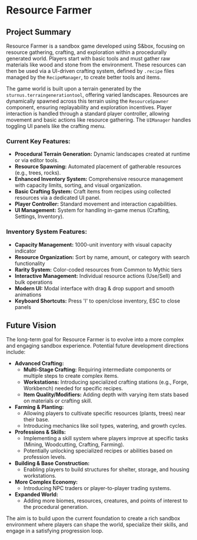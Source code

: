 # Resource Farmer

## Project Summary

Resource Farmer is a sandbox game developed using S&box, focusing on resource gathering, crafting, and exploration within a procedurally generated world. Players start with basic tools and must gather raw materials like wood and stone from the environment. These resources can then be used via a UI-driven crafting system, defined by `.recipe` files managed by the `RecipeManager`, to create better tools and items.

The game world is built upon a terrain generated by the `sturnus.terraingenerationtool`, offering varied landscapes. Resources are dynamically spawned across this terrain using the `ResourceSpawner` component, ensuring replayability and exploration incentives. Player interaction is handled through a standard player controller, allowing movement and basic actions like resource gathering. The `UIManager` handles toggling UI panels like the crafting menu.

### Current Key Features:

- **Procedural Terrain Generation:** Dynamic landscapes created at runtime or via editor tools.
- **Resource Spawning:** Automated placement of gatherable resources (e.g., trees, rocks).
- **Enhanced Inventory System:** Comprehensive resource management with capacity limits, sorting, and visual organization.
- **Basic Crafting System:** Craft items from recipes using collected resources via a dedicated UI panel.
- **Player Controller:** Standard movement and interaction capabilities.
- **UI Management:** System for handling in-game menus (Crafting, Settings, Inventory).

### Inventory System Features:
- **Capacity Management:** 1000-unit inventory with visual capacity indicator
- **Resource Organization:** Sort by name, amount, or category with search functionality
- **Rarity System:** Color-coded resources from Common to Mythic tiers
- **Interactive Management:** Individual resource actions (Use/Sell) and bulk operations
- **Modern UI:** Modal interface with drag & drop support and smooth animations
- **Keyboard Shortcuts:** Press 'I' to open/close inventory, ESC to close panels

## Future Vision

The long-term goal for Resource Farmer is to evolve into a more complex and engaging sandbox experience. Potential future development directions include:

- **Advanced Crafting:**
  - **Multi-Stage Crafting:** Requiring intermediate components or multiple steps to create complex items.
  - **Workstations:** Introducing specialized crafting stations (e.g., Forge, Workbench) needed for specific recipes.
  - **Item Quality/Modifiers:** Adding depth with varying item stats based on materials or crafting skill.
- **Farming & Planting:**
  - Allowing players to cultivate specific resources (plants, trees) near their base.
  - Introducing mechanics like soil types, watering, and growth cycles.
- **Professions & Skills:**
  - Implementing a skill system where players improve at specific tasks (Mining, Woodcutting, Crafting, Farming).
  - Potentially unlocking specialized recipes or abilities based on profession levels.
- **Building & Base Construction:**
  - Enabling players to build structures for shelter, storage, and housing workstations.
- **More Complex Economy:**
  - Introducing NPC traders or player-to-player trading systems.
- **Expanded World:**
  - Adding more biomes, resources, creatures, and points of interest to the procedural generation.

The aim is to build upon the current foundation to create a rich sandbox environment where players can shape the world, specialize their skills, and engage in a satisfying progression loop.
